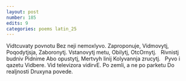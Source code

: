 ```yaml
---
layout: post
number: 185
edits: 9
categories: poems latin_25
---
```


Vidtcuvaty povnotu
Bez neji nemoxlyvo.
Zaproponuje,
Vidmovytj,
Poqodytjsja,
Zaboronytj.
Vstanovytj metu,
Obilytj,
OtcOrnytj.
 
Rivnistj budniv
Pidnime
Abo opustytj,
Mertvyh linij
Kolyvannja zrucytj.
 
Pyvo i qazetu
Vidbere.
Vid televizora vidirvE.
Po zemli, a ne po parketu
Do realjnosti
Druxyna povede.
